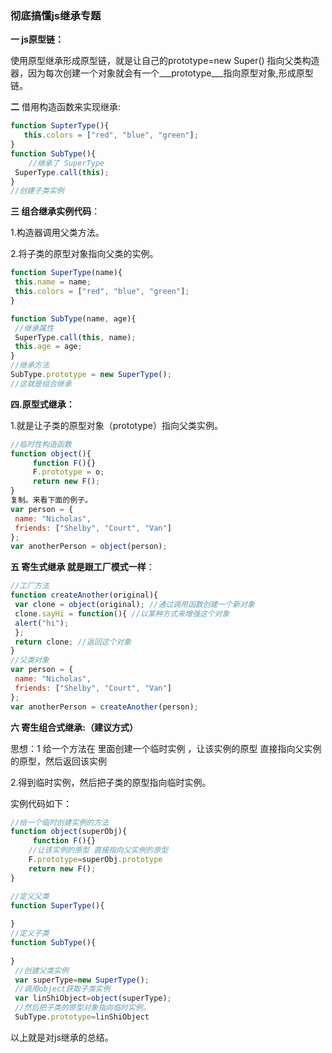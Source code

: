 ### 彻底搞懂js继承专题

**一 js原型链：**

使用原型继承形成原型链，就是让自己的prototype=new Super() 指向父类构造器，因为每次创建一个对象就会有一个\___prototype\___指向原型对象,形成原型链。

**二** 借用构造函数来实现继承:

```javascript
function SupterType(){
   this.colors = ["red", "blue", "green"];
}
function SubType(){
    //继承了 SuperType 
 SuperType.call(this);
}
//创建子类实例

```

**三 组合继承实例代码**：

 1.构造器调用父类方法。

2.将子类的原型对象指向父类的实例。

```javascript
function SuperType(name){ 
 this.name = name; 
 this.colors = ["red", "blue", "green"]; 
}

function SubType(name, age){ 
 //继承属性
 SuperType.call(this, name); 
 this.age = age; 
}
//继承方法
SubType.prototype = new SuperType();
//这就是组合继承
```

**四.原型式继承：**

1.就是让子类的原型对象（prototype）指向父类实例。

```javascript
//临时性构造函数
function object(){
     function F(){} 
     F.prototype = o; 
     return new F();
}
复制。来看下面的例子。
var person = { 
 name: "Nicholas", 
 friends: ["Shelby", "Court", "Van"] 
}; 
var anotherPerson = object(person);
```

**五 寄生式继承 就是跟工厂模式一样**：

```javascript
//工厂方法
function createAnother(original){ 
 var clone = object(original); //通过调用函数创建一个新对象
 clone.sayHi = function(){ //以某种方式来增强这个对象
 alert("hi"); 
 }; 
 return clone; //返回这个对象
}
//父类对象
var person = { 
 name: "Nicholas", 
 friends: ["Shelby", "Court", "Van"] 
};
var anotherPerson = createAnother(person);
```

**六 寄生组合式继承:（建议方式）**

思想：1 给一个方法在 里面创建一个临时实例 ，让该实例的原型 直接指向父实例的原型，然后返回该实例

2.得到临时实例，然后把子类的原型指向临时实例。

实例代码如下：

```javascript
//给一个临时创建实例的方法
function object(superObj){
     function F(){}
    //让该实例的原型 直接指向父实例的原型
    F.prototype=superObj.prototype
    return new F();
}

//定义父类
function SuperType(){
    
}
//定义子类
function SubType(){
    
}
 //创建父类实例
 var superType=new SuperType();
 //调用object获取子类实例
 var linShiObject=object(superType);
 //然后把子类的原型对象指向临时实例。
 SubType.prototype=linShiObject

```

以上就是对js继承的总结。

